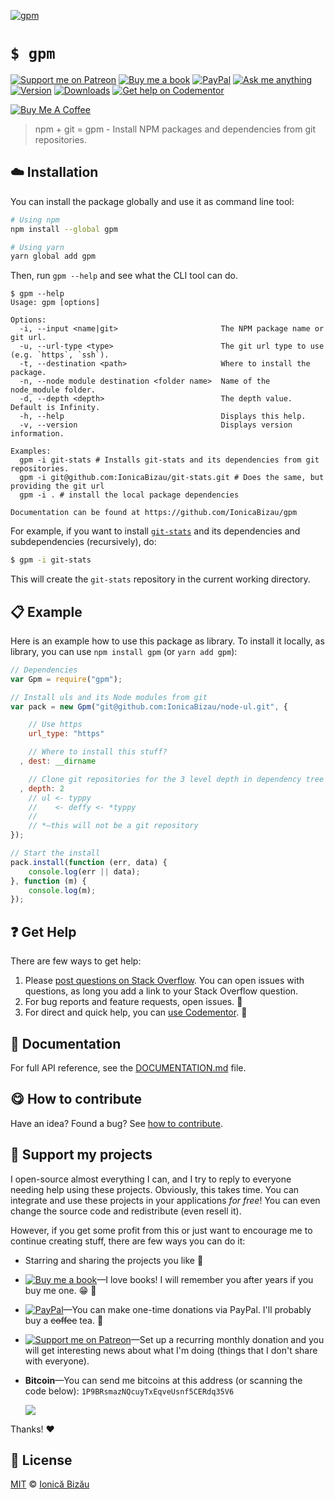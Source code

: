 <!-- Please do not edit this file. Edit the `blah` field in the `package.json` instead. If in doubt, open an issue. -->








[![gpm](http://i.imgur.com/lU98JRC.png)](#)











# `$ gpm`

 [![Support me on Patreon][badge_patreon]][patreon] [![Buy me a book][badge_amazon]][amazon] [![PayPal][badge_paypal_donate]][paypal-donations] [![Ask me anything](https://img.shields.io/badge/ask%20me-anything-1abc9c.svg)](https://github.com/IonicaBizau/ama) [![Version](https://img.shields.io/npm/v/gpm.svg)](https://www.npmjs.com/package/gpm) [![Downloads](https://img.shields.io/npm/dt/gpm.svg)](https://www.npmjs.com/package/gpm) [![Get help on Codementor](https://cdn.codementor.io/badges/get_help_github.svg)](https://www.codementor.io/@johnnyb?utm_source=github&utm_medium=button&utm_term=johnnyb&utm_campaign=github)

<a href="https://www.buymeacoffee.com/H96WwChMy" target="_blank"><img src="https://www.buymeacoffee.com/assets/img/custom_images/yellow_img.png" alt="Buy Me A Coffee"></a>







> npm + git = gpm - Install NPM packages and dependencies from git repositories.

















## :cloud: Installation

You can install the package globally and use it as command line tool:


```sh
# Using npm
npm install --global gpm

# Using yarn
yarn global add gpm
```


Then, run `gpm --help` and see what the CLI tool can do.


```
$ gpm --help
Usage: gpm [options]

Options:
  -i, --input <name|git>                       The NPM package name or git url.
  -u, --url-type <type>                        The git url type to use (e.g. `https`, `ssh`).
  -t, --destination <path>                     Where to install the package.
  -n, --node module destination <folder name>  Name of the  node_module folder.
  -d, --depth <depth>                          The depth value. Default is Infinity.
  -h, --help                                   Displays this help.
  -v, --version                                Displays version information.

Examples:
  gpm -i git-stats # Installs git-stats and its dependencies from git repositories.
  gpm -i git@github.com:IonicaBizau/git-stats.git # Does the same, but providing the git url
  gpm -i . # install the local package dependencies

Documentation can be found at https://github.com/IonicaBizau/gpm
```








For example, if you want to install [`git-stats`](https://github.com/IonicaBizau/git-stats) and its dependencies and subdependencies (recursively), do:

```sh
$ gpm -i git-stats
```


This will create the `git-stats` repository in the current working directory.








## :clipboard: Example



Here is an example how to use this package as library. To install it locally, as library, you can use `npm install gpm` (or `yarn add gpm`):



```js
// Dependencies
var Gpm = require("gpm");

// Install uls and its Node modules from git
var pack = new Gpm("git@github.com:IonicaBizau/node-ul.git", {

    // Use https
    url_type: "https"

    // Where to install this stuff?
  , dest: __dirname

    // Clone git repositories for the 3 level depth in dependency tree
  , depth: 2
    // ul <- typpy
    //    <- deffy <- *typpy
    //
    // *–this will not be a git repository
});

// Start the install
pack.install(function (err, data) {
    console.log(err || data);
}, function (m) {
    console.log(m);
});
```












## :question: Get Help

There are few ways to get help:



 1. Please [post questions on Stack Overflow](https://stackoverflow.com/questions/ask). You can open issues with questions, as long you add a link to your Stack Overflow question.
 2. For bug reports and feature requests, open issues. :bug:
 3. For direct and quick help, you can [use Codementor](https://www.codementor.io/johnnyb). :rocket:







## :memo: Documentation

For full API reference, see the [DOCUMENTATION.md][docs] file.












## :yum: How to contribute
Have an idea? Found a bug? See [how to contribute][contributing].


## :sparkling_heart: Support my projects
I open-source almost everything I can, and I try to reply to everyone needing help using these projects. Obviously,
this takes time. You can integrate and use these projects in your applications *for free*! You can even change the source code and redistribute (even resell it).

However, if you get some profit from this or just want to encourage me to continue creating stuff, there are few ways you can do it:


 - Starring and sharing the projects you like :rocket:
 - [![Buy me a book][badge_amazon]][amazon]—I love books! I will remember you after years if you buy me one. :grin: :book:
 - [![PayPal][badge_paypal]][paypal-donations]—You can make one-time donations via PayPal. I'll probably buy a ~~coffee~~ tea. :tea:
 - [![Support me on Patreon][badge_patreon]][patreon]—Set up a recurring monthly donation and you will get interesting news about what I'm doing (things that I don't share with everyone).
 - **Bitcoin**—You can send me bitcoins at this address (or scanning the code below): `1P9BRsmazNQcuyTxEqveUsnf5CERdq35V6`

    ![](https://i.imgur.com/z6OQI95.png)


Thanks! :heart:
























## :scroll: License

[MIT][license] © [Ionică Bizău][website]






[license]: /LICENSE
[website]: https://ionicabizau.net
[contributing]: /CONTRIBUTING.md
[docs]: /DOCUMENTATION.md
[badge_patreon]: https://ionicabizau.github.io/badges/patreon.svg
[badge_amazon]: https://ionicabizau.github.io/badges/amazon.svg
[badge_paypal]: https://ionicabizau.github.io/badges/paypal.svg
[badge_paypal_donate]: https://ionicabizau.github.io/badges/paypal_donate.svg
[patreon]: https://www.patreon.com/ionicabizau
[amazon]: http://amzn.eu/hRo9sIZ
[paypal-donations]: https://www.paypal.com/cgi-bin/webscr?cmd=_s-xclick&hosted_button_id=RVXDDLKKLQRJW
